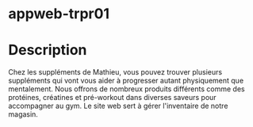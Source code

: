 # appweb-trpr01

# Description
Chez les suppléments de Mathieu, vous pouvez trouver plusieurs suppléments qui vont vous aider à progresser autant physiquement que mentalement. Nous offrons de nombreux produits différents comme des protéines, créatines et pré-workout dans diverses saveurs pour accompagner au gym. Le site web sert à gérer l'inventaire de notre magasin. 
